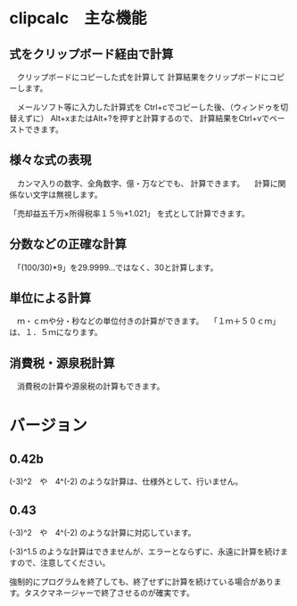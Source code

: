 # clipcalc　主な機能

## 式をクリップボード経由で計算
　クリップボードにコピーした式を計算して
計算結果をクリップボードにコピーします。

　メールソフト等に入力した計算式を
Ctrl+cでコピーした後、（ウィンドゥを切替えずに）
Alt+xまたはAlt+?を押すと計算するので、
計算結果をCtrl+vでペーストできます。

## 様々な式の表現
　カンマ入りの数字、全角数字、億・万などでも、
計算できます。
　計算に関係ない文字は無視します。

「売却益五千万×所得税率１５％*1.021」
を式として計算できます。

## 分数などの正確な計算
　「(100/30)*9」を29.9999…ではなく、30と計算します。

## 単位による計算
　ｍ・ｃｍや分・秒などの単位付きの計算ができます。
　「１ｍ＋５０ｃｍ」は、１．５ｍになります。

## 消費税・源泉税計算
　消費税の計算や源泉税の計算もできます。

# バージョン
## 0.42b
(-3)^2　や　4^(-2) のような計算は、仕様外として、行いません。

## 0.43
(-3)^2　や　4^(-2) のような計算に対応しています。

(-3)^1.5 のような計算はできませんが、エラーとならずに、永遠に計算を続けますので、注意してください。

強制的にプログラムを終了しても、終了せずに計算を続けている場合があります。タスクマネージャーで終了させるのが確実です。

